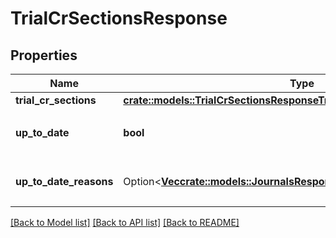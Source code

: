 # TrialCrSectionsResponse

## Properties

Name | Type | Description | Notes
------------ | ------------- | ------------- | -------------
**trial_cr_sections** | [**crate::models::TrialCrSectionsResponseTrialCrSections**](trialCrSectionsResponse_trial_cr_sections.md) |  | 
**up_to_date** | **bool** | 集計結果が最新かどうか | 
**up_to_date_reasons** | Option<[**Vec<crate::models::JournalsResponseJournalsUpToDateReasons>**](journalsResponse_journals_up_to_date_reasons.md)> | 集計が最新でない場合の要因情報 | [optional]

[[Back to Model list]](../README.md#documentation-for-models) [[Back to API list]](../README.md#documentation-for-api-endpoints) [[Back to README]](../README.md)



